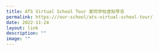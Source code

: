 ```yaml
---
title: ATS Virtual School Tour 爱同学校虚拟导览
permalink: https:///our-school/ats-virtual-school-tour/
date: 2022-11-24
layout: link
description: ""
image: ""
---
```

